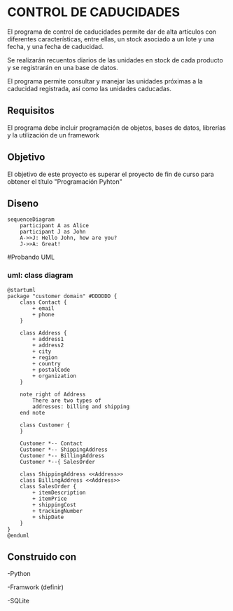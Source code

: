 # CONTROL DE CADUCIDADES

El programa de control de caducidades permite dar de alta
artículos con diferentes características, entre ellas,
un stock asociado a un lote y una fecha, y una fecha de caducidad.

Se realizarán recuentos diarios de las unidades en stock
de cada producto y se registrarán en una base de datos.

El programa permite consultar y manejar las unidades próximas a la 
caducidad registrada, así como las unidades caducadas.

## Requisitos

El programa debe incluir programación de objetos, bases de datos,
librerías y la utilización de un framework

## Objetivo

El objetivo de este proyecto es superar el proyecto de fin de curso
para obtener el título "Programación Pyhton"

## Diseno

```mermaid
sequenceDiagram
    participant A as Alice
    participant J as John
    A->>J: Hello John, how are you?
    J->>A: Great!
```

#Probando UML

### uml: class diagram
```plantuml
@startuml
package "customer domain" #DDDDDD {
    class Contact {
        + email
        + phone
    }

    class Address {
        + address1
        + address2
        + city
        + region
        + country
        + postalCode
        + organization
    }

    note right of Address 
        There are two types of 
        addresses: billing and shipping
    end note

    class Customer {
    }

    Customer *-- Contact
    Customer *-- ShippingAddress
    Customer *-- BillingAddress
    Customer *--{ SalesOrder

    class ShippingAddress <<Address>>
    class BillingAddress <<Address>>
    class SalesOrder {
        + itemDescription
        + itemPrice
        + shippingCost
        + trackingNumber
        + shipDate
    }
}
@enduml
```

## Construido con

-Python

-Framwork (definir)

-SQLite
